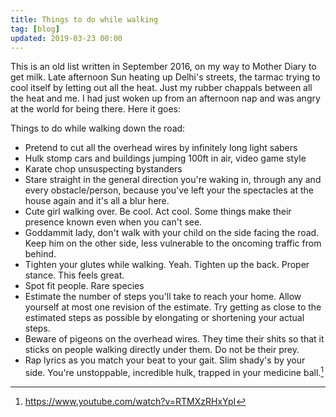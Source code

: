 ```yaml
---
title: Things to do while walking
tag: [blog]
updated: 2019-03-23 00:00
---
```

This is an old list written in September 2016, on my way to Mother Diary to get milk. Late afternoon Sun heating up Delhi's streets, the tarmac trying to cool itself by letting out all the heat. Just my rubber chappals between all the heat and me. I had just woken up from an afternoon nap and was angry at the world for being there. Here it goes:

Things to do while walking down the road:  

- Pretend to cut all the overhead wires by infinitely long light sabers
- Hulk stomp cars and buildings jumping 100ft in air, video game style
- Karate chop unsuspecting bystanders
- Stare straight in the general direction you're waking in, through any and every obstacle/person, because you've left your the spectacles at the house again and it's all a blur here.
- Cute girl walking over. Be cool. Act cool. Some things make their presence known even when you can't see.
- Goddammit lady, don't walk with your child on the side facing the road. Keep him on the other side, less vulnerable to the oncoming traffic from behind.
- Tighten your glutes while walking. Yeah. Tighten up the back. Proper stance. This feels great.
- Spot fit people. Rare species
- Estimate the number of steps you'll take to reach your home. Allow yourself at most one revision of the estimate. Try getting as close to the estimated steps as possible by elongating or shortening your actual steps.
- Beware of pigeons on the overhead wires. They time their shits so that it sticks on people walking directly under them. Do not be their prey.
- Rap lyrics as you match your beat to your gait. Slim shady's by your side. You're unstoppable, incredible hulk, trapped in your medicine ball.[^1]

[^1]: https://www.youtube.com/watch?v=RTMXzRHxYpI
